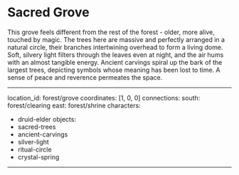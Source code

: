 # Sacred Grove

This grove feels different from the rest of the forest - older, more alive, touched by magic. The trees here are massive and perfectly arranged in a natural circle, their branches intertwining overhead to form a living dome. Soft, silvery light filters through the leaves even at night, and the air hums with an almost tangible energy. Ancient carvings spiral up the bark of the largest trees, depicting symbols whose meaning has been lost to time. A sense of peace and reverence permeates the space.

---
location_id: forest/grove
coordinates: [1, 0, 0]
connections:
  south: forest/clearing
  east: forest/shrine
characters:
  - druid-elder
objects:
  - sacred-trees
  - ancient-carvings
  - silver-light
  - ritual-circle
  - crystal-spring
---